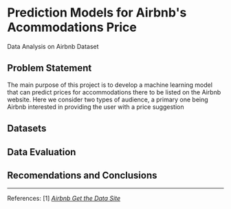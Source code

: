 # Prediction Models for Airbnb's Acommodations Price
Data Analysis on Airbnb Dataset

## Problem Statement
The main purpose of this project is to develop a machine learning model that can predict prices for accommodations there to be listed on the Airbnb website. Here we consider two types of audience, a primary one being Airbnb interested in providing the user with a price suggestion

## Datasets 


## Data Evaluation


##  Recomendations and Conclusions

---
References:
[1] [*Airbnb Get the Data Site*](http://insideairbnb.com/get-the-data/) 